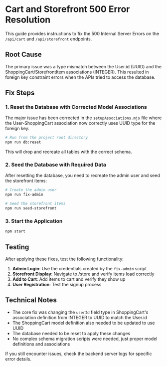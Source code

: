 # Cart and Storefront 500 Error Resolution

This guide provides instructions to fix the 500 Internal Server Errors on the `/api/cart` and `/api/storefront` endpoints.

## Root Cause

The primary issue was a type mismatch between the User.id (UUID) and the ShoppingCart/StorefrontItem associations (INTEGER). This resulted in foreign key constraint errors when the APIs tried to access the database.

## Fix Steps

### 1. Reset the Database with Corrected Model Associations

The major issue has been corrected in the `setupAssociations.mjs` file where the User-ShoppingCart association now correctly uses UUID type for the foreign key.

```bash
# Run from the project root directory
npm run db:reset
```

This will drop and recreate all tables with the correct schema.

### 2. Seed the Database with Required Data

After resetting the database, you need to recreate the admin user and seed the storefront items:

```bash
# Create the admin user
npm run fix-admin

# Seed the storefront items 
npm run seed-storefront
```

### 3. Start the Application

```bash
npm start
```

## Testing

After applying these fixes, test the following functionality:

1. **Admin Login**: Use the credentials created by the `fix-admin` script
2. **Storefront Display**: Navigate to /store and verify items load correctly
3. **Add to Cart**: Add items to cart and verify they show up
4. **User Registration**: Test the signup process

## Technical Notes

- The core fix was changing the `userId` field type in ShoppingCart's association definition from INTEGER to UUID to match the User.id
- The ShoppingCart model definition also needed to be updated to use UUID
- The database needed to be reset to apply these changes
- No complex schema migration scripts were needed, just proper model definitions and associations

If you still encounter issues, check the backend server logs for specific error details.

